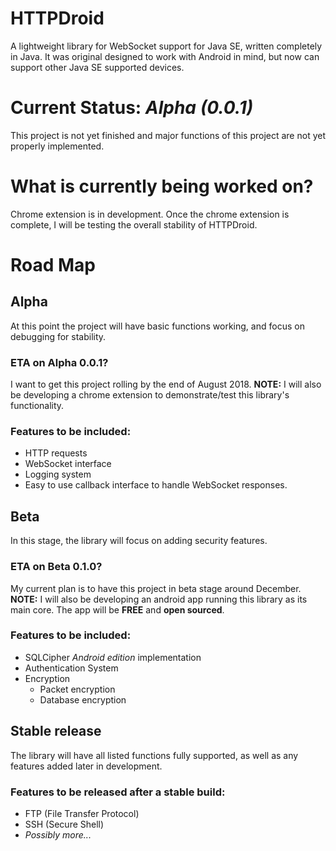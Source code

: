 # HTTPDroid
A lightweight library for WebSocket support for Java SE, written completely in Java. It was original designed to work with Android in mind, but now can support other Java SE supported devices.

# Current Status: *Alpha (0.0.1)*
This project is not yet finished and major functions of this project are not yet properly implemented.

# What is currently being worked on?
Chrome extension is in development. Once the chrome extension is complete, I will be testing the overall stability of HTTPDroid.

# Road Map
## Alpha
At this point the project will have basic functions working, and focus on debugging for stability.
### ETA on Alpha 0.0.1?
I want to get this project rolling by the end of August 2018.
**NOTE:** I will also be developing a chrome extension to demonstrate/test this library's functionality.
### Features to be included:
* HTTP requests
* WebSocket interface
* Logging system
* Easy to use callback interface to handle WebSocket responses.
## Beta
In this stage, the library will focus on adding security features.
### ETA on Beta 0.1.0?
My current plan is to have this project in beta stage around December.
**NOTE:** I will also be developing an android app running this library as its main core. 
The app will be **FREE** and **open sourced**.
### Features to be included:
* SQLCipher *Android edition* implementation
* Authentication System
* Encryption
  * Packet encryption
  * Database encryption
## Stable release
The library will have all listed functions fully supported, as well as any features added later in development.
### Features to be released after a stable build:
* FTP (File Transfer Protocol)
* SSH (Secure Shell)
* *Possibly more...*
